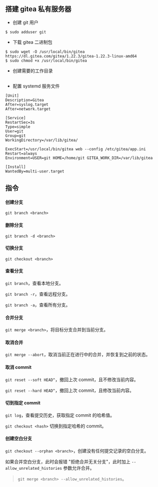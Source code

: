 ## 搭建 gitea 私有服务器

- 创建 git 用户

```shell
$ sudo adduser git
```

- 下载 gitea 二进制包

```shell
$ sudo wget -O /usr/local/bin/gitea https://dl.gitea.com/gitea/1.22.3/gitea-1.22.3-linux-amd64
$ sudo chmod +x /usr/local/bin/gitea
```

- 创建需要的工作目录

```shell

```

- 配置 systemd 服务文件

```shell
[Unit]
Description=Gitea
After=syslog.target
After=network.target

[Service]
RestartSec=3s
Type=simple
User=git
Group=git
WorkingDirectory=/var/lib/gitea/

ExecStart=/usr/local/bin/gitea web --config /etc/gitea/app.ini
Restart=always
Environment=USER=git HOME=/home/git GITEA_WORK_DIR=/var/lib/gitea

[Install]
WantedBy=multi-user.target
```

## 指令

#### 创建分支

`git branch <branch>`

#### 删除分支

`git branch -d <branch>`

#### 切换分支

`git checkout <branch>`

#### 查看分支

`git branch`，查看本地分支。

`git branch -r`，查看远程分支。

`git branch -a`，查看所有分支。

#### 合并分支

`git merge <branch>`，将目标分支合并到当前分支。

#### 取消合并

`git merge --abort`，取消当前正在进行中的合并，并恢复到之前的状态。

#### 取消 commit

`git reset --soft HEAD^`，撤回上次 commit，且不修改当前内容。

`git reset --hard HEAD^`，撤回上次 commit，且修改当前内容。

#### 切到指定 commit

`git log`，查看提交历史，获取指定 commit 的哈希值。

`git checkout <hash>` 切换到指定哈希的 commit。

#### 创建空白分支

`git checkout --orphan <branch>`，创建没有任何提交记录的空白分支。

如果合并空白分支，此时会报错 "拒绝合并无关分支"，此时加上 `--allow_unrelated_histories` 参数允许合并。

> `git merge <branch> --allow_unrelated_histories`。
